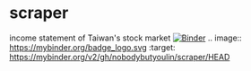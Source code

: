 # scraper
 income statement of Taiwan's stock market
[![Binder](https://mybinder.org/badge_logo.svg)](https://mybinder.org/v2/gh/nobodybutyoulin/scraper/HEAD)
.. image:: https://mybinder.org/badge_logo.svg
 :target: https://mybinder.org/v2/gh/nobodybutyoulin/scraper/HEAD
